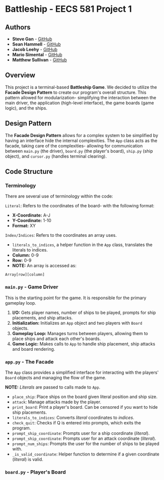 
# Battleship - EECS 581 Project 1

## Authors
- **Steve Gan** - [GitHub](https://github.com/qgan99) 
- **Sean Hammell** - [GitHub](https://github.com/seanhammell)
-  **Jacob Leehy** - [GitHub](https://github.com/Jleehy) 
- **Mario Simental** - [GitHub](https://github.com/aepii) 
- **Matthew Sullivan** - [GitHub](https://github.com/matthewsullivan1)

## Overview
This project is a terminal-based **Battleship Game**. We decided to utilize the **Facade Design Pattern** to create our program's overall structure. This pattern allowed for modularization- simplifying the interaction between the main driver, the application (high-level interface), the game boards (game logic), and the ships.

## Design Pattern
The **Facade Design Pattern** allows for a complex system to be simplified by having an interface hide the internal complexities. The `App` class acts as the facade, taking care of the complexities- allowing for communication between `main.py` (the driver), `board.py` (the player's board), `ship.py` (ship object), and `cursor.py` (handles terminal clearing).

## Code Structure

### Terminology
There are several use of terminology within the code:

`Literal`: Refers to the coordinates of the board- with the following format: 
- **X-Coordinate:** A-J
- **Y-Coordinate:** 1-10
- **Format:** XY

`Index/Indices`: Refers to the coordinates an array uses. 
- `literals_to_indices`, a helper function in the `App` class,  translates the literals to indices.
-  **Column:** 0-9
- **Row:** 0-9
-  **NOTE:** An array is accessed as: 
```
Array[row][column]
```

### `main.py` - Game Driver
This is the starting point for the game. It is responsible for the primary gameplay loop.
1. **I/O:** Gets player names, number of ships to be played, prompts for ship placements, and ship attacks.
2. **Initialization:** Initializes an `App` object and two players with `Board` objects.
3. **Gameplay Loop:** Manages turns between players, allowing them to place ships and attack each other's boards.
4. **Game Logic:** Makes calls to `App` to handle ship placement, ship attacks and board rendering.

### `app.py` - The Facade
The `App` class provides a simplified interface for interacting with the players' `Board` objects and managing the flow of the game. 

**NOTE:** *Literals* are passed to calls made to `App`.

- `place_ship`: Place ships on the board given literal position and ship size.
- `attack`: Manage attacks made by the player.
- `print_board`: Print a player's board. Can be censored if you want to hide ship placements.
- `literals_to_indices`: Converts *literal* coordinates to *indices*.
- `check_quit`: Checks if Q is entered into prompts, which exits the program.
- `prompt_ship_coordinate`: Prompts user for a ship coordinate (*literal*). 
- `prompt_ship_coordinate`: Prompts user for an attack coordinate (*literal*).
- `prompt_num_ships`: Prompts the user for the number of ships to be played with.
- `_is_valid_coordinate`: Helper function to determine if a given coordinate (*literal*) is valid.

### `board.py` - Player's Board

